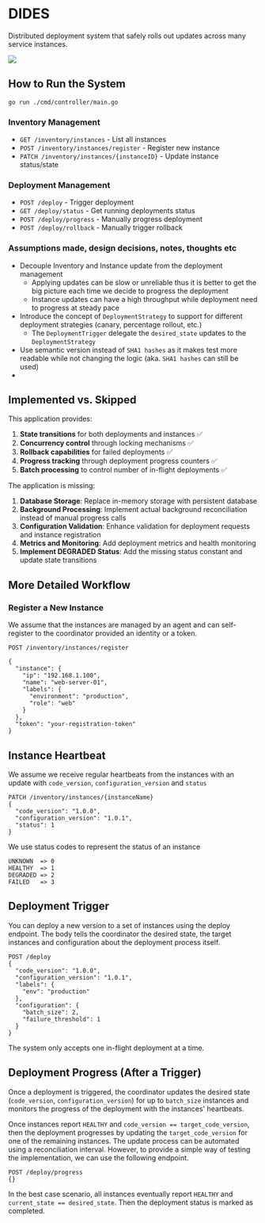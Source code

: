 # DIDES

Distributed deployment system that safely rolls out updates across many service instances.

![](./dides.png)

## How to Run the System

```
go run ./cmd/controller/main.go
```

### Inventory Management
- `GET /inventory/instances` - List all instances
- `POST /inventory/instances/register` - Register new instance
- `PATCH /inventory/instances/{instanceID}` - Update instance status/state

### Deployment Management  
- `POST /deploy` - Trigger deployment
- `GET /deploy/status` - Get running deployments status
- `POST /deploy/progress` - Manually progress deployment
- `POST /deploy/rollback` - Manually trigger rollback

### Assumptions made, design decisions, notes, thoughts etc

* Decouple Inventory and Instance update from the deployment management
  * Applying updates can be slow or unreliable thus it is better to get the big picture each time we decide to progress the deployment
  * Instance updates can have a high throughput while deployment need to progress at steady pace
* Introduce the concept of `DeploymentStrategy` to support for different deployment strategies (canary, percentage rollout, etc.)
  * The `DeploymentTrigger` delegate the `desired_state` updates to the `DeploymentStrategy`
* Use semantic version instead of `SHA1 hashes` as it makes test more readable while not changing the logic (aka. `SHA1 hashes` can still be used)
* 

## Implemented vs. Skipped

This application provides:
1. **State transitions** for both deployments and instances ✅
2. **Concurrency control** through locking mechanisms ✅  
3. **Rollback capabilities** for failed deployments ✅
4. **Progress tracking** through deployment progress counters ✅
5. **Batch processing** to control number of in-flight deployments ✅

The application is missing:
1. **Database Storage**: Replace in-memory storage with persistent database
2. **Background Processing**: Implement actual background reconciliation instead of manual progress calls
3. **Configuration Validation**: Enhance validation for deployment requests and instance registration
4. **Metrics and Monitoring**: Add deployment metrics and health monitoring
5. **Implement DEGRADED Status**: Add the missing status constant and update state transitions


## More Detailed Workflow

### Register a New Instance

We assume that the instances are managed by an agent and can self-register to the coordinator provided an identity or a token.

```
POST /inventory/instances/register

{
  "instance": {
    "ip": "192.168.1.100",
    "name": "web-server-01",
    "labels": {
      "environment": "production",
      "role": "web"
    }
  },
  "token": "your-registration-token"
}
```

## Instance Heartbeat

We assume we receive regular heartbeats from the instances with an update with `code_version`, `configuration_version` and `status`

```
PATCH /inventory/instances/{instanceName}
{
  "code_version": "1.0.0",
  "configuration_version": "1.0.1",
  "status": 1
}
```

We use status codes to represent the status of an instance

```
UNKNOWN  => 0
HEALTHY  => 1
DEGRADED => 2
FAILED   => 3
```


## Deployment Trigger

You can deploy a new version to a set of instances using the deploy endpoint. The body tells the coordinator the desired state, the target instances and configuration about the deployment process itself.

```
POST /deploy
{
  "code_version": "1.0.0",
  "configuration_version": "1.0.1",
  "labels": {
    "env": "production"
  },
  "configuration": {
    "batch_size": 2,
    "failure_threshold": 1
  }
}
```

The system only accepts one in-flight deployment at a time.

## Deployment Progress (After a Trigger)

Once a deployment is triggered, the coordinator updates the desired state (`code_version`, `configuration_version`) for up to `batch_size` instances and monitors the progress of the deployment with the instances' heartbeats.

Once instances report `HEALTHY` and `code_version == target_code_version`, then the deployment progresses by updating the `target_code_version` for one of the remaining instances. The update process can be automated using a reconciliation interval. However, to provide a simple way of testing the implementation, we can use the following endpoint.

```
POST /deploy/progress
{}
```

In the best case scenario, all instances eventually report `HEALTHY` and `current_state == desired_state`. Then the deployment status is marked as completed.





